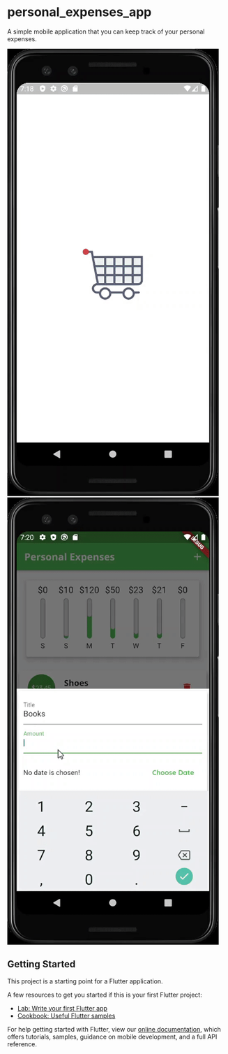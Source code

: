 # personal_expenses_app

A simple mobile application that you can keep track of your personal expenses.

![splash+adding transaction](https://github.com/bahricanyesil/flutter-personal_expenses/blob/master/screenshots/Splash%2BAdding%20Transaction.gif)
![adding-deleting transaction](https://github.com/bahricanyesil/flutter-personal_expenses/blob/master/screenshots/Adding-Deleting%20Transaction.gif)


## Getting Started

This project is a starting point for a Flutter application.

A few resources to get you started if this is your first Flutter project:

- [Lab: Write your first Flutter app](https://flutter.dev/docs/get-started/codelab)
- [Cookbook: Useful Flutter samples](https://flutter.dev/docs/cookbook)

For help getting started with Flutter, view our
[online documentation](https://flutter.dev/docs), which offers tutorials,
samples, guidance on mobile development, and a full API reference.
